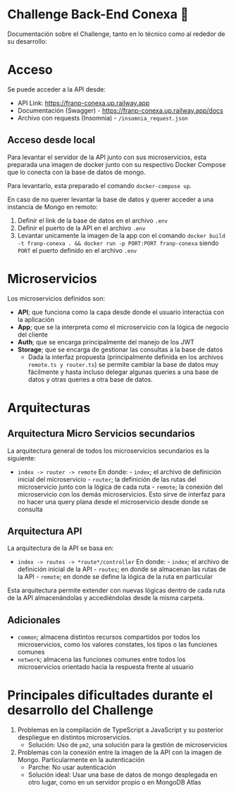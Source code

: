 # Challenge Back-End Conexa 🚀

Documentación sobre el Challenge, tanto en lo técnico como al rededor de su desarrollo:

# Acceso

Se puede acceder a la API desde:

- API Link: https://franp-conexa.up.railway.app
- Documentación (Swagger) - https://franp-conexa.up.railway.app/docs
- Archivo con requests (Insomnia) - `/insomnia_request.json`

## Acceso desde local

Para levantar el servidor de la API junto con sus microservicios, esta preparada una imagen de docker junto con su respectivo Docker Compose que lo conecta con la base de datos de mongo.

Para levantarlo, esta preparado el comando `docker-compose up`.

En caso de no querer levantar la base de datos y querer acceder a una instancia de Mongo en remoto:
1. Definir el link de la base de datos en el archivo `.env`
2. Definir el puerto de la API en el archivo `.env`
3. Levantar unicamente la imagen de la app con el comando `docker build -t franp-conexa . && docker run -p PORT:PORT franp-conexa` siendo `PORT` el puerto definido en el archivo `.env`

# Microservicios

Los microservicios definidos son:

- **API**; que funciona como la capa desde donde el usuario interactúa con la aplicación
- **App**; que se la interpreta como el microservicio con la lógica de negocio del cliente
- **Auth**; que se encarga principalmente del manejo de los JWT
- **Storage**; que se encarga de gestionar las consultas a la base de datos
  - Dada la interfaz propuesta (principalmente definida en los archivos `remote.ts y router.ts`) se permite cambiar la base de datos muy fácilmente y hasta incluso delegar algunas queries a una base de datos y otras queries a otra base de datos.

# Arquitecturas

## Arquitectura Micro Servicios secundarios

La arquitectura general de todos los microservicios secundarios es la siguiente:

- `index -> router -> remote`
  En donde: - `index`; el archivo de definición inicial del microservicio - `router`; la definición de las rutas del microservicio junto con la lógica de cada ruta - `remote`; la conexión del microservicio con los demás microservicios. Esto sirve de interfaz para no hacer una query plana desde el microservicio desde donde se consulta

## Arquitectura API

La arquitectura de la API se basa en:

- `index -> routes -> *route*/controller`
  En donde: - `index`; el archivo de definición inicial de la API - `routes`; en donde se almacenan las rutas de la API - `remote`; en donde se define la lógica de la ruta en particular

Esta arquitectura permite extender con nuevas lógicas dentro de cada ruta de la API almacenándolas y accediéndolas desde la misma carpeta.

## Adicionales

- `common`; almacena distintos recursos compartidos por todos los microservicios, como los valores constates, los tipos o las funciones comunes
- `network`; almacena las funciones comunes entre todos los microservicios orientado hacia la respuesta frente al usuario

# Principales dificultades durante el desarrollo del Challenge

1. Problemas en la compilación de TypeScript a JavaScript y su posterior despliegue en distintos microservicios.
   - Solución: Uso de `pm2`, una solución para la gestión de microservicios
2. Problemas con la conexión entre la imagen de la API con la imagen de Mongo. Particularmente en la autenticación
   - Parche: No usar autenticación
   - Solución ideal: Usar una base de datos de mongo desplegada en otro lugar, como en un servidor propio o en MongoDB Atlas
